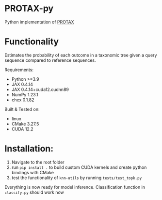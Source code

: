 # PROTAX-py
Python implementation of [PROTAX](https://pubmed.ncbi.nlm.nih.gov/27296980/) 

# Functionality
Estimates the probability of each outcome in a taxonomic tree given a query sequence compared to reference sequences.

Requirements:
- Python >=3.9
- JAX 0.4.14
- JAX 0.4.14+cuda12.cudnn89
- NumPy 1.23.1
- chex 0.1.82 

Built & Tested on:
- linux
- CMake 3.27.5
- CUDA 12.2


# Installation:
1. Navigate to the root folder
2. run `pip install .` to build custom CUDA kernels and create python bindings with CMake
3. test the functionality of `knn-utils` by running `tests/test_topk.py`

Everything is now ready for model inference. Classification function in `classify.py`
should work now
